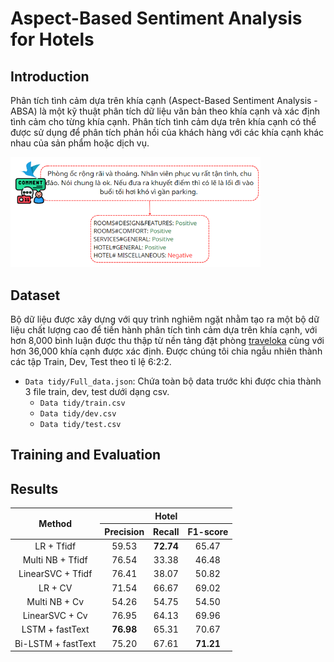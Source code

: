 # Aspect-Based Sentiment Analysis for Hotels

## Introduction
Phân tích tình cảm dựa trên khía cạnh (Aspect-Based Sentiment Analysis - ABSA) là một kỹ thuật phân tích dữ liệu văn bản theo khía cạnh và xác định tình cảm cho từng khía cạnh. Phân tích tình cảm dựa trên khía cạnh có thể được sử dụng để phân tích phản hồi của khách hàng với các khía cạnh khác nhau của sản phẩm hoặc dịch vụ.

<img src="./Image/vidu.png" width="400"/>

## Dataset
Bộ dữ liệu được xây dựng với quy trình nghiêm ngặt nhằm tạo ra một bộ dữ liệu chất lượng cao để tiến hành phân tích tình cảm dựa trên khía cạnh, với hơn 8,000 bình luận được thu thập từ nền tảng đặt phòng [traveloka](https://www.traveloka.com/en-vn/)  cùng với hơn 36,000 khía cạnh được xác định. Được chúng tôi chia ngẫu nhiên thành các tập Train, Dev, Test theo tỉ lệ 6:2:2.

- `Data tidy/Full_data.json`: Chứa toàn bộ data trước khi được chia thành 3 file train, dev, test dưới dạng csv.
  - `Data tidy/train.csv`
  - `Data tidy/dev.csv`
  - `Data tidy/test.csv`
## Training and Evaluation



## Results
<table>
<thead>
  <tr>
    <th rowspan="2">Method</th>
    <th colspan="3">Hotel</th>
  </tr>
  <tr>
    <th>Precision</th>
    <th>Recall</th>
    <th>F1-score</th>
  </tr>
</thead>
<tbody>
  <tr>
    <td align="center">LR + Tfidf</td>
    <td align="center">59.53</td>
    <td align="center"><b>72.74</b></td>
    <td align="center">65.47</td>
  </tr>
  <tr>
    <td align="center">Multi NB + Tfidf</td>
    <td align="center">76.54</td>
    <td align="center">33.38</td>
    <td align="center">46.48</td>
  </tr>
  
  <tr>
    <td align="center">LinearSVC + Tfidf</td>
    <td align="center">76.41</td>
    <td align="center">38.07</td>
    <td align="center">50.82</td>
  </tr>
  <tr>
    <td align="center">LR + CV</td>
    <td align="center">71.54</td>
    <td align="center">66.67</td>
    <td align="center">69.02</td>
  </tr>
  <tr>
    <td align="center">Multi NB + Cv</td>
    <td align="center">54.26</td>
    <td align="center">54.75</td>
    <td align="center">54.50</td>
  </tr>
  <tr>
    <td align="center">LinearSVC + Cv</td>
    <td align="center">76.95</td>
    <td align="center">64.13</td>
    <td align="center">69.96</td>
  </tr>
  <tr>
    <td align="center">LSTM + fastText</td>
    <td align="center"><b>76.98</b></td>
    <td align="center">65.31</td>
    <td align="center">70.67</td>
  </tr>
  <tr>
    <td align="center">Bi-LSTM + fastText</td>
    <td align="center">75.20</td>
    <td align="center">67.61</td>
    <td align="center"><b>71.21</b></td>
  </tr>
</tbody>
</table>
